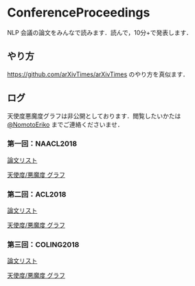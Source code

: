 # ConferenceProceedings
NLP 会議の論文をみんなで読みます．読んで，10分+で発表します．

## やり方
https://github.com/arXivTimes/arXivTimes のやり方を真似ます．

## ログ
天使度悪魔度グラフは非公開としております．閲覧したいかたは [@NomotoEriko](https://github.com/NomotoEriko) までご連絡くださいませ．

### 第一回：NAACL2018 
 [論文リスト](https://github.com/OnizukaLab/ConferenceProceedings/blob/master/NAACL2018log.md)
 
 [天使度/悪魔度 グラフ](http://linoit.com/groups/GPOlabNLPer/canvases/NAACL2018)

### 第二回：ACL2018 
 [論文リスト](https://github.com/OnizukaLab/ConferenceProceedings/blob/master/ACL2018log.md)
 
 [天使度/悪魔度 グラフ](http://linoit.com/groups/GPOlabNLPer/canvases/ACL_2018)

### 第三回：COLING2018 
 [論文リスト](https://github.com/OnizukaLab/ConferenceProceedings/blob/master/COLING2018log.md)
 
 [天使度/悪魔度 グラフ](http://linoit.com/groups/GPOlabNLPer/canvases/COLING2018)
